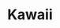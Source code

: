 ---
title: "Kawaii"
layout: full-mixed-external
theme:
  backgroundColor: black
thumbnails:
  - url: "https://do9h9xpl264c0.cloudfront.net/objects/35928cea2d4ff2d24b7d0ef12e24aa7c4c6283483b5816995d6304bda5c296cb"

media:
  - url: "https://do9h9xpl264c0.cloudfront.net/objects/69b5aebe2922ae9f2f9abbaf5ab363baac87656cd53f55c85af52d042b6725e0?.webm"
  - url: "https://do9h9xpl264c0.cloudfront.net/objects/035b4056faa8092ec7d5be53d0e091a47cb7ca9945952240cd101d6eee7928fe?.webm"
  - url: "https://do9h9xpl264c0.cloudfront.net/objects/7d2b4af3f620495959d960a1ab4016ace7c00024f4a26e8be22232bdb0d0f97e?.webm"
  - url: "https://do9h9xpl264c0.cloudfront.net/objects/465189af1ea41e7de052d0fc2ff6c4caa36ef19ed019426e11c52588a07ef326?.webm"
---